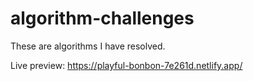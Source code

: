 # algorithm-challenges
 These are algorithms I have resolved.
 
 Live preview: https://playful-bonbon-7e261d.netlify.app/
